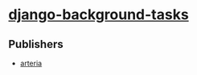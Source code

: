 # [django-background-tasks](https://pypi.org/project/django-background-tasks)



## Publishers
- [arteria](https://pypi.org/user/arteria)

